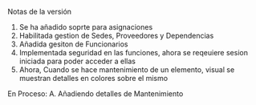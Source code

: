 Notas de la versión
1. Se ha añadido soprte para asignaciones
2. Habilitada gestion de Sedes, Proveedores y Dependencias
3. Añadida gesiton de Funcionarios
4. Implementada seguridad en las funciones, ahora se reqeuiere sesion iniciada para poder acceder a ellas
5. Ahora, Cuando se hace mantenimiento de un elemento, visual se muestran detalles en colores sobre el mismo

En Proceso:
A. Añadiendo detalles de Mantenimiento
